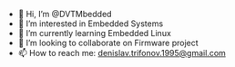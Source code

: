 - 👋 Hi, I’m @DVTMbedded
- 👀 I’m interested in Embedded Systems 
- 🌱 I’m currently learning Embedded Linux
- 💞️ I’m looking to collaborate on Firmware project
- 📫 How to reach me: denislav.trifonov.1995@gmail.com

<!---
DVTMbedded/DVTMbedded is a ✨ special ✨ repository because its `README.md` (this file) appears on your GitHub profile.
You can click the Preview link to take a look at your changes.
--->
